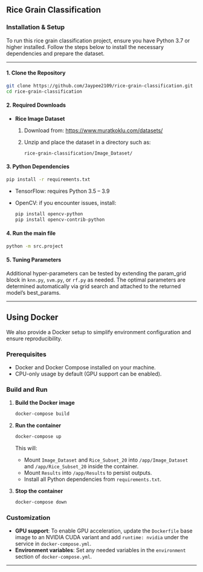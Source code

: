 ## Rice Grain Classification

### Installation & Setup

To run this rice grain classification project, ensure you have Python 3.7 or higher installed. Follow the steps below to install the necessary dependencies and prepare the dataset.

---

#### 1. Clone the Repository

```bash
git clone https://github.com/Jaypee2109/rice-grain-classification.git
cd rice-grain-classification
```

#### 2. Required Downloads

- **Rice Image Dataset**

  1. Download from: https://www.muratkoklu.com/datasets/
  2. Unzip and place the dataset in a directory such as:

     ```
     rice-grain-classification/Image_Dataset/
     ```

#### 3. Python Dependencies

```bash
pip install -r requirements.txt
```

- TensorFlow: requires Python 3.5 – 3.9
- OpenCV: if you encounter issues, install:

  ```bash
  pip install opencv-python
  pip install opencv-contrib-python
  ```

#### 4. Run the main file

```bash
python -m src.project
```

#### 5. Tuning Parameters

Additional hyper-parameters can be tested by extending the param_grid block in `knn.py`, `svm.py`, or `rf.py` as needed. The optimal parameters are determined automatically via grid search and attached to the returned model’s best_params.

---

## Using Docker

We also provide a Docker setup to simplify environment configuration and ensure reproducibility.

### Prerequisites

- Docker and Docker Compose installed on your machine.
- CPU-only usage by default (GPU support can be enabled).

### Build and Run

1. **Build the Docker image**

   ```bash
   docker-compose build
   ```

2. **Run the container**

   ```bash
   docker-compose up
   ```

   This will:

   - Mount `Image_Dataset` and `Rice_Subset_20` into `/app/Image_Dataset` and `/app/Rice_Subset_20` inside the container.
   - Mount `Results` into `/app/Results` to persist outputs.
   - Install all Python dependencies from `requirements.txt`.

3. **Stop the container**

   ```bash
   docker-compose down
   ```

### Customization

- **GPU support**: To enable GPU acceleration, update the `Dockerfile` base image to an NVIDIA CUDA variant and add `runtime: nvidia` under the service in `docker-compose.yml`.
- **Environment variables**: Set any needed variables in the `environment` section of `docker-compose.yml`.

---
